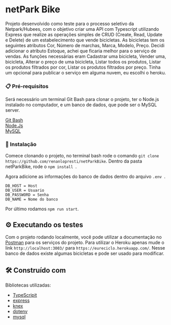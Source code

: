 # netPark Bike

Projeto desenvolvido como teste para o processo seletivo da Netpark/Hubees, com o objetivo criar uma API com Typescript utilizando Express que realize as operações simples de CRUD (Create, Read, Update e Delete) de um estabelecimento que vende bicicletas. As bicicletas tem os seguintes atributos Cor, Número de marchas, Marca, Modelo, Preço. Decidi adicionar o atributo Estoque, achei que ficaria melhor para o serviço de vendas. As funções necessárias eram Cadastrar uma bicicleta, Vender uma, bicicleta, Alterar o preço de uma bicicleta, Listar todos os produtos, Listar os produtos filtrados por cor, Listar os produtos filtrados por preço. Tinha um opcional para publicar o serviço em alguma nuvem, eu escolhi o heroku.

### 📋 Pré-requisitos

Será necessário um terminal Git Bash para clonar o projeto, ter o Node.js instalado no computador, e um banco de dados, que pode ser o MySQL server.

[Git Bash](https://gitforwindows.org/)
<br>
[Node.Js](https://nodejs.org/en/)
<br>
[MySQL](https://dev.mysql.com/downloads/installer)

### 🔧 Instalação

Comece clonando o projeto, no terminal bash rode o comando ```git clone  https://github.com/renanlopresti/netParkBike```. Dentro da pasta netParkBike, rode o ```npm install ```. 

Agora adicione as informações do banco de dados dentro do arquivo ```.env ```.
```
DB_HOST = Host
DB_USER = Usuario
DB_PASSWORD = Senha
DB_NAME = Nome do banco
```

Por último rodamos ```npm run start```.

## ⚙️ Executando os testes

Com o projeto rodando localmente, você pode utilizar a documentação no [Postman](https://documenter.getpostman.com/view/18390198/UzBmLScA) para os serviços do projeto.
Para utilizar o Heroku apenas mude o link ```http://localhost:3003/``` para ```https://eureciclo.herokuapp.com/```. Nesse banco de dados existe algumas bicicletas e pode ser usado para modificar.


## 🛠️ Construído com

Bibliotecas utilizadas:
* [TypeScripit](https://www.typescriptlang.org/docs/)
* [express](https://expressjs.com/pt-br/) 
* [knex](http://knexjs.org/)
* [dotenv](https://www.npmjs.com/package/dotenv)
* [mysql](https://www.npmjs.com/package/mysql)
